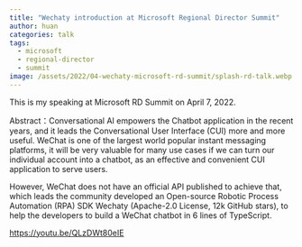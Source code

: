 ```yaml
---
title: "Wechaty introduction at Microsoft Regional Director Summit"
author: huan
categories: talk
tags:
  - microsoft
  - regional-director
  - summit
image: /assets/2022/04-wechaty-microsoft-rd-summit/splash-rd-talk.webp
---
```


This is my speaking at Microsoft RD Summit on April 7, 2022.

Abstract：Conversational AI empowers the Chatbot application in the recent years, and it leads the Conversational User Interface (CUI) more and more useful. WeChat is one of the largest world popular instant messaging platforms, it will be very valuable for many use cases if we can turn our individual account into a chatbot, as an effective and convenient CUI application to serve users.

However, WeChat does not have an official API published to achieve that, which leads the community developed an Open-source Robotic Process Automation (RPA) SDK Wechaty (Apache-2.0 License, 12k GitHub stars), to help the developers to build a WeChat chatbot in 6 lines of TypeScript.

https://youtu.be/QLzDWt80eIE